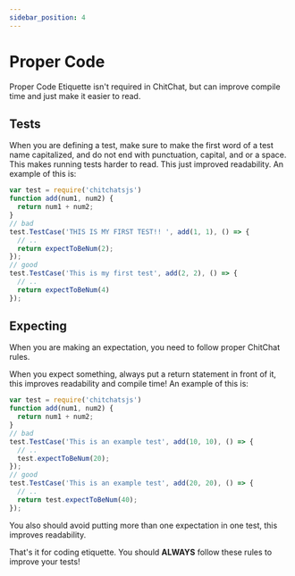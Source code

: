 ```yaml
---
sidebar_position: 4
---
```


# Proper Code

Proper Code Etiquette isn't required in ChitChat, but can improve compile time and just make it easier to read. 

## Tests 

When you are defining a test, make sure to make the first word of a test name capitalized, and do not end with punctuation, capital, and or a space. This makes running tests harder to read. This just improved readability. An example of this is:

``` javascript
var test = require('chitchatsjs')
function add(num1, num2) {
  return num1 + num2;
}
// bad
test.TestCase('THIS IS MY FIRST TEST!! ', add(1, 1), () => {
  // ..
  return expectToBeNum(2);
});
// good 
test.TestCase('This is my first test', add(2, 2), () => {
  // ..
  return expectToBeNum(4)
});
```

## Expecting

When you are making an expectation, you need to follow proper ChitChat rules. 

When you expect something, always put a return statement in front of it, this improves readability and compile time! An example of this is:

``` javascript
var test = require('chitchatsjs')
function add(num1, num2) {
  return num1 + num2;
}
// bad
test.TestCase('This is an example test', add(10, 10), () => {
  // ..
  test.expectToBeNum(20);
});
// good 
test.TestCase('This is an example test', add(20, 20), () => {
  // ..
  return test.expectToBeNum(40);
});
```
You also should avoid putting more than one expectation in one test, this improves readability. 

That's it for coding etiquette. You should **ALWAYS** follow these rules to improve your tests!
